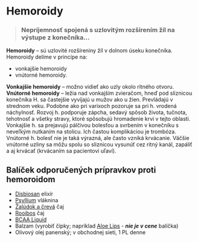 Hemoroidy
=========

> ### Nepríjemnosť spojená s uzlovitým rozšírením žíl na výstupe z konečníka…

**Hemoroidy** – sú uzlovité rozšíreniny žíl v dolnom úseku konečníka. Hemoroidy
delíme v princípe na:

* vonkajšie hemoroidy
* vnútorné hemoroidy.

**Vonkajšie hemoroidy** – možno vidieť ako uzly okolo ritného otvoru. **Vnútorné
hemoroidy** – ležia nad vonkajším zvieračom, hneď pod sliznicou konečníka   H.
sa častejšie vyvíjajú u mužov ako u žien. Prevládajú v strednom veku. Podobne
ako pri varixoch pozoruje sa pri h. vrodená náchylnosť. Rozvoj h. podporuje
zápcha, sedavý spôsob života, tučnota, tehotnosť a všetky stravy, ktoré
spôsobujú hromadenie krvi v tejto oblasti. Vonkajšie h. sa prejavujú pálčivou
bolesťou a svrbením v konečníku s neveľkým nutkaním na stolicu. Ich častou
komplikáciou je trombóza.   Vnútorné h. bolesť nie je taká výrazná, ale často
vzniká krvácanie. Väčšie vnútorné uzliny sa môžu spolu so sliznicou vysunúť cez
ritný kanál, zapáliť a aj krvácať (krvácaním sa pacientovi uľaví).

Balíček odporučených prípravkov proti hemoroidom
------------------------------------------------

* [Disbiosan](../elixiry/disbiosan) elixír
* [Psyllium](../caje/psyllium) vláknina
* [Žalúdok a črevá](../caje/zaludok-creva) čaj
* [Rooibos](../caje/rooibos) čaj
* [BCAA Liquid](../procvi/bcaa-l-carnitin)
* Balzam (vyrobiť čípky; napríklad [Aloe Lips](../proflp/aloe-lips) - ***nie je v cene*** balíčka)
* Olivový olej panenský; v obchodnej sieti, 1 PL denne
